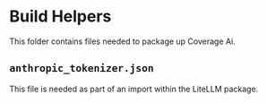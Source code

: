 # Build Helpers
This folder contains files needed to package up Coverage Ai.

## `anthropic_tokenizer.json`
This file is needed as part of an import within the LiteLLM package.